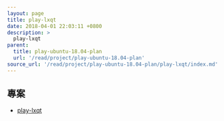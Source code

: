 ```yaml
---
layout: page
title: play-lxqt
date: 2018-04-01 22:03:11 +0800
description: >
  play-lxqt
parent:
  title: play-ubuntu-18.04-plan
  url: '/read/project/play-ubuntu-18.04-plan'
source_url: '/read/project/play-ubuntu-18.04-plan/play-lxqt/index.md'
---
```



## 專案

* [play-lxqt](https://github.com/samwhelp/play-ubuntu-18.04-plan/tree/master/plan/de-full/play-lxqt)
